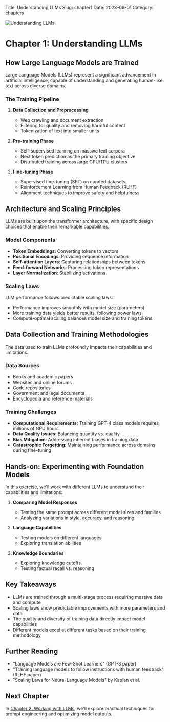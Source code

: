 Title: Understanding LLMs
Slug: chapter1
Date: 2023-06-01
Category: chapters

![Understanding LLMs](https://github.com/hargunoberoi/gap/blob/main/docs/images/c1.png?raw=true)

# Chapter 1: Understanding LLMs

## How Large Language Models are Trained

Large Language Models (LLMs) represent a significant advancement in artificial intelligence, capable of understanding and generating human-like text across diverse domains.

### The Training Pipeline

1. **Data Collection and Preprocessing**

   - Web crawling and document extraction
   - Filtering for quality and removing harmful content
   - Tokenization of text into smaller units

2. **Pre-training Phase**

   - Self-supervised learning on massive text corpora
   - Next token prediction as the primary training objective
   - Distributed training across large GPU/TPU clusters

3. **Fine-tuning Phase**
   - Supervised fine-tuning (SFT) on curated datasets
   - Reinforcement Learning from Human Feedback (RLHF)
   - Alignment techniques to improve safety and helpfulness

## Architecture and Scaling Principles

LLMs are built upon the transformer architecture, with specific design choices that enable their remarkable capabilities.

### Model Components

- **Token Embeddings**: Converting tokens to vectors
- **Positional Encodings**: Providing sequence information
- **Self-attention Layers**: Capturing relationships between tokens
- **Feed-forward Networks**: Processing token representations
- **Layer Normalization**: Stabilizing activations

### Scaling Laws

LLM performance follows predictable scaling laws:

- Performance improves smoothly with model size (parameters)
- More training data yields better results, following power laws
- Compute-optimal scaling balances model size and training tokens

## Data Collection and Training Methodologies

The data used to train LLMs profoundly impacts their capabilities and limitations.

### Data Sources

- Books and academic papers
- Websites and online forums
- Code repositories
- Government and legal documents
- Encyclopedia and reference materials

### Training Challenges

- **Computational Requirements**: Training GPT-4 class models requires millions of GPU hours
- **Data Quality Issues**: Balancing quantity vs. quality
- **Bias Mitigation**: Addressing inherent biases in training data
- **Catastrophic Forgetting**: Maintaining performance across domains during fine-tuning

## Hands-on: Experimenting with Foundation Models

In this exercise, we'll work with different LLMs to understand their capabilities and limitations:

1. **Comparing Model Responses**

   - Testing the same prompt across different model sizes and families
   - Analyzing variations in style, accuracy, and reasoning

2. **Language Capabilities**

   - Testing models on different languages
   - Exploring translation abilities

3. **Knowledge Boundaries**
   - Exploring knowledge cutoffs
   - Testing factual recall vs. reasoning

## Key Takeaways

- LLMs are trained through a multi-stage process requiring massive data and compute
- Scaling laws show predictable improvements with more parameters and data
- The quality and diversity of training data directly impact model capabilities
- Different models excel at different tasks based on their training methodology

## Further Reading

- "Language Models are Few-Shot Learners" (GPT-3 paper)
- "Training language models to follow instructions with human feedback" (RLHF paper)
- "Scaling Laws for Neural Language Models" by Kaplan et al.

## Next Chapter

In [Chapter 2: Working with LLMs](chapter2.html), we'll explore practical techniques for prompt engineering and optimizing model outputs.
